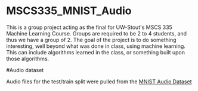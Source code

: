 # MSCS335_MNIST_Audio

This is a group project acting as the final for UW-Stout's MSCS 335 Machine Learning Course. Groups are required to be 2 to 4 students, and thus we have a group of 2. The goal of the project is to do something interesting, well beyond what was done in class, using machine learning. This can include algorithms learned in the class, or something built upon those algorithms.

#Audio dataset

Audio files for the test/train split were pulled from the [MNIST Audio Dataset](https://www.kaggle.com/datasets/sripaadsrinivasan/audio-mnist/data)
